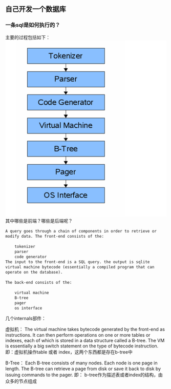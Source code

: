 ## 自己开发一个数据库
### 一条sql是如何执行的？
主要的过程包括如下：![](https://raw.githubusercontent.com/getyou123/git_pic_use/master/zz202307281017462.png)
其中哪些是前端？哪些是后端呢？
``` 
A query goes through a chain of components in order to retrieve or modify data. The front-end consists of the:

    tokenizer
    parser
    code generator
The input to the front-end is a SQL query. the output is sqlite virtual machine bytecode (essentially a compiled program that can operate on the database).

The back-end consists of the:
    
    virtual machine
    B-tree
    pager
    os interface
```

几个internals部件：

虚拟机：
The virtual machine takes bytecode generated by the front-end as instructions. It can then perform operations on one or more tables or indexes, each of which is stored in a data structure called a B-tree. The VM is essentially a big switch statement on the type of bytecode instruction.
即：虚拟机操作table 或者 index，这两个东西都是存在b-tree中

B-Tree：
Each B-tree consists of many nodes. Each node is one page in length. The B-tree can retrieve a page from disk or save it back to disk by issuing commands to the pager.
即： b-tree作为描述表或者index的结构，由众多的节点组成
